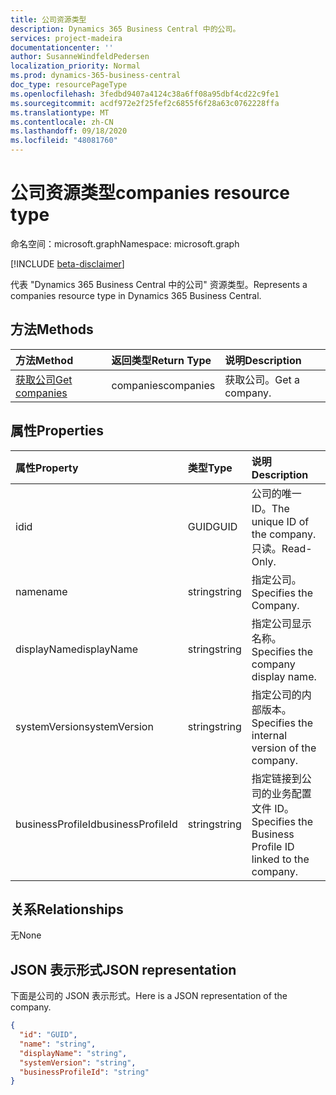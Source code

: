 ```yaml
---
title: 公司资源类型
description: Dynamics 365 Business Central 中的公司。
services: project-madeira
documentationcenter: ''
author: SusanneWindfeldPedersen
localization_priority: Normal
ms.prod: dynamics-365-business-central
doc_type: resourcePageType
ms.openlocfilehash: 3fedbd9407a4124c38a6ff08a95dbf4cd22c9fe1
ms.sourcegitcommit: acdf972e2f25fef2c6855f6f28a63c0762228ffa
ms.translationtype: MT
ms.contentlocale: zh-CN
ms.lasthandoff: 09/18/2020
ms.locfileid: "48081760"
---
```

# <a name="companies-resource-type"></a><span data-ttu-id="131a1-103">公司资源类型</span><span class="sxs-lookup"><span data-stu-id="131a1-103">companies resource type</span></span>

<span data-ttu-id="131a1-104">命名空间：microsoft.graph</span><span class="sxs-lookup"><span data-stu-id="131a1-104">Namespace: microsoft.graph</span></span>

[!INCLUDE [beta-disclaimer](../../includes/beta-disclaimer.md)]

<span data-ttu-id="131a1-105">代表 "Dynamics 365 Business Central 中的公司" 资源类型。</span><span class="sxs-lookup"><span data-stu-id="131a1-105">Represents a companies resource type in Dynamics 365 Business Central.</span></span> 

## <a name="methods"></a><span data-ttu-id="131a1-106">方法</span><span class="sxs-lookup"><span data-stu-id="131a1-106">Methods</span></span>

| <span data-ttu-id="131a1-107">方法</span><span class="sxs-lookup"><span data-stu-id="131a1-107">Method</span></span>         | <span data-ttu-id="131a1-108">返回类型</span><span class="sxs-lookup"><span data-stu-id="131a1-108">Return Type</span></span>  |<span data-ttu-id="131a1-109">说明</span><span class="sxs-lookup"><span data-stu-id="131a1-109">Description</span></span>|
|:---------------|:-------------|:----------|
|[<span data-ttu-id="131a1-110">获取公司</span><span class="sxs-lookup"><span data-stu-id="131a1-110">Get companies</span></span>](../api/dynamics-companies-get.md)|<span data-ttu-id="131a1-111">companies</span><span class="sxs-lookup"><span data-stu-id="131a1-111">companies</span></span>|<span data-ttu-id="131a1-112">获取公司。</span><span class="sxs-lookup"><span data-stu-id="131a1-112">Get a company.</span></span>|

## <a name="properties"></a><span data-ttu-id="131a1-113">属性</span><span class="sxs-lookup"><span data-stu-id="131a1-113">Properties</span></span>
| <span data-ttu-id="131a1-114">属性</span><span class="sxs-lookup"><span data-stu-id="131a1-114">Property</span></span>        | <span data-ttu-id="131a1-115">类型</span><span class="sxs-lookup"><span data-stu-id="131a1-115">Type</span></span> |<span data-ttu-id="131a1-116">说明</span><span class="sxs-lookup"><span data-stu-id="131a1-116">Description</span></span>                             |
|:----------------|:-----|:---------------------------------------|
|<span data-ttu-id="131a1-117">id</span><span class="sxs-lookup"><span data-stu-id="131a1-117">id</span></span>               |<span data-ttu-id="131a1-118">GUID</span><span class="sxs-lookup"><span data-stu-id="131a1-118">GUID</span></span>  |<span data-ttu-id="131a1-119">公司的唯一 ID。</span><span class="sxs-lookup"><span data-stu-id="131a1-119">The unique ID of the company.</span></span> <span data-ttu-id="131a1-120">只读。</span><span class="sxs-lookup"><span data-stu-id="131a1-120">Read-Only.</span></span>|
|<span data-ttu-id="131a1-121">name</span><span class="sxs-lookup"><span data-stu-id="131a1-121">name</span></span>             |<span data-ttu-id="131a1-122">string</span><span class="sxs-lookup"><span data-stu-id="131a1-122">string</span></span>|<span data-ttu-id="131a1-123">指定公司。</span><span class="sxs-lookup"><span data-stu-id="131a1-123">Specifies the Company.</span></span>                  |
|<span data-ttu-id="131a1-124">displayName</span><span class="sxs-lookup"><span data-stu-id="131a1-124">displayName</span></span>      |<span data-ttu-id="131a1-125">string</span><span class="sxs-lookup"><span data-stu-id="131a1-125">string</span></span>|<span data-ttu-id="131a1-126">指定公司显示名称。</span><span class="sxs-lookup"><span data-stu-id="131a1-126">Specifies the company display name.</span></span>     |
|<span data-ttu-id="131a1-127">systemVersion</span><span class="sxs-lookup"><span data-stu-id="131a1-127">systemVersion</span></span>    |<span data-ttu-id="131a1-128">string</span><span class="sxs-lookup"><span data-stu-id="131a1-128">string</span></span>|<span data-ttu-id="131a1-129">指定公司的内部版本。</span><span class="sxs-lookup"><span data-stu-id="131a1-129">Specifies the internal version of the company.</span></span>|
|<span data-ttu-id="131a1-130">businessProfileId</span><span class="sxs-lookup"><span data-stu-id="131a1-130">businessProfileId</span></span>|<span data-ttu-id="131a1-131">string</span><span class="sxs-lookup"><span data-stu-id="131a1-131">string</span></span>|<span data-ttu-id="131a1-132">指定链接到公司的业务配置文件 ID。</span><span class="sxs-lookup"><span data-stu-id="131a1-132">Specifies the Business Profile ID linked to the company.</span></span>|


## <a name="relationships"></a><span data-ttu-id="131a1-133">关系</span><span class="sxs-lookup"><span data-stu-id="131a1-133">Relationships</span></span>
<span data-ttu-id="131a1-134">无</span><span class="sxs-lookup"><span data-stu-id="131a1-134">None</span></span>

## <a name="json-representation"></a><span data-ttu-id="131a1-135">JSON 表示形式</span><span class="sxs-lookup"><span data-stu-id="131a1-135">JSON representation</span></span>

<span data-ttu-id="131a1-136">下面是公司的 JSON 表示形式。</span><span class="sxs-lookup"><span data-stu-id="131a1-136">Here is a JSON representation of the company.</span></span>

```json
{
  "id": "GUID",
  "name": "string",
  "displayName": "string",
  "systemVersion": "string",
  "businessProfileId": "string"
}

```




